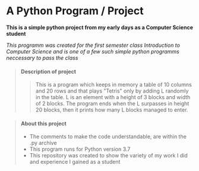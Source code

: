 # A Python Program / Project

**This is a simple python project from my early days as a Computer Science student**

_This programm was created for the first semester class Introduction to Computer Science 
and is one of a few such simple python programms neccessary to pass the class_


> #### Description of project
>
>>This is a program which keeps in memory a table of 10 columns and 20 rows and that plays "Tetris" only by adding L randomly in the table. L is an element with a height of 3 blocks and width of 2 blocks. The program ends when the L surpasses in height 20 blocks, then it prints how many L blocks managed to enter.

> #### About this project
>
> - The comments to make the code understandable, are within the .py archive
> - This program runs for Python version 3.7
> - This repository was created to show the variety of my work I did and experience I gained as a student
>
